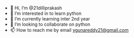 - 👋 Hi, I’m @21dilliprakash
- 👀 I’m interested in to learn python
- 🌱 I’m currently learning inter 2nd year
- 💞️ I’m looking to collaborate on python
- 📫 How to reach me by email
vgunareddy21@gmail.com

<!---
21dilliprakash/21dilliprakash is a ✨ special ✨ repository because its `README.md` (this file) appears on your GitHub profile.
You can click the Preview link to take a look at your changes.
--->
